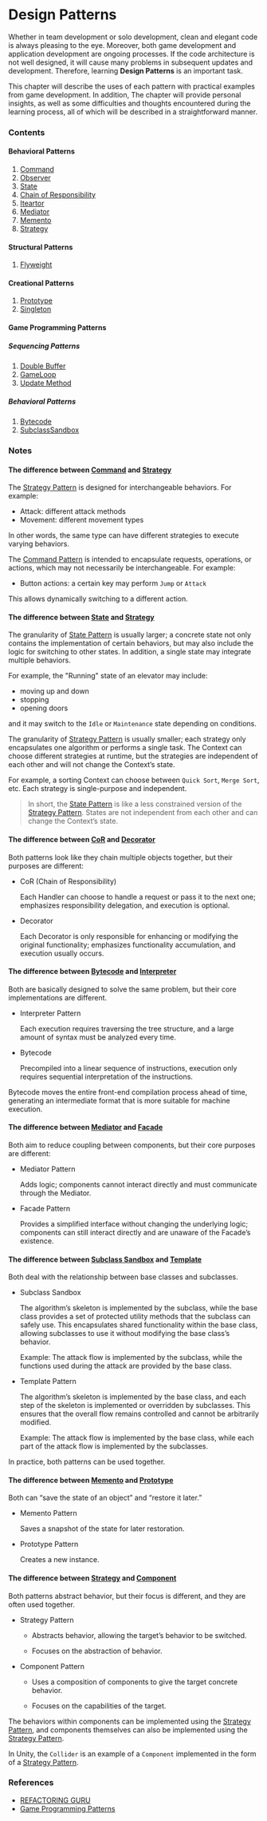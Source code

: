# Design Patterns

Whether in team development or solo development, clean and elegant code is always pleasing to the eye. Moreover, both game development and application development are ongoing processes. If the code architecture is not well designed, it will cause many problems in subsequent updates and development. Therefore, learning **Design Patterns** is an important task.

This chapter will describe the uses of each pattern with practical examples from game development. In addition, The chapter will provide personal insights, as well as some difficulties and thoughts encountered during the learning process, all of which will be described in a straightforward manner.

### Contents
#### Behavioral Patterns
1. [Command](docs/Command.md)
2. [Observer](docs/Observer.md)
3. [State](docs/State.md)
4. [Chain of Responsibility](docs/ChainOfResponsibility.md)
5. [Iteartor](docs/Iteartor.md)
6. [Mediator](docs/Mediator.md)
7. [Memento](docs/Memento.md)
8. [Strategy](docs/Strategy.md)

#### Structural Patterns
1. [Flyweight](docs/Flyweight.md)

#### Creational Patterns
1. [Prototype](docs/Prototype.md)
2. [Singleton](docs/Singleton.md)

#### Game Programming Patterns
##### Sequencing Patterns
1. [Double Buffer](docs/DoubleBuffer.md)
2. [GameLoop](docs/GameLoop.md)
3. [Update Method](docs/UpdateMethod.md)

##### Behavioral Patterns
1. [Bytecode](docs/Bytecode.md)
2. [SubclassSandbox](docs/SubclassSandbox.md)

### Notes

#### The difference between [Command](docs/Command.md) and [Strategy](docs/Strategy.md)

The [Strategy Pattern](docs/Strategy.md) is designed for interchangeable behaviors. For example:
- Attack: different attack methods
- Movement: different movement types

In other words, the same type can have different strategies to execute varying behaviors.

The [Command Pattern](docs/Command.md) is intended to encapsulate requests, operations, or actions, which may not necessarily be interchangeable. For example:

- Button actions: a certain key may perform `Jump` or `Attack`

This allows dynamically switching to a different action.

#### The difference between [State](docs/State.md) and [Strategy](docs/Strategy.md)

The granularity of [State Pattern](docs/State.md) is usually larger; a concrete state not only contains the implementation of certain behaviors, but may also include the logic for switching to other states. In addition, a single state may integrate multiple behaviors.

For example, the "Running" state of an elevator may include:
- moving up and down
- stopping
- opening doors

and it may switch to the `Idle` or `Maintenance` state depending on conditions.

The granularity of [Strategy Pattern](docs/Strategy.md) is usually smaller; each strategy only encapsulates one algorithm or performs a single task. The Context can choose different strategies at runtime, but the strategies are independent of each other and will not change the Context’s state.

For example, a sorting Context can choose between `Quick Sort`, `Merge Sort`, etc. Each strategy is single-purpose and independent.

> In short, the [State Pattern](docs/State.md) is like a less constrained version of the [Strategy Pattern](docs/Strategy). States are not independent from each other and can change the Context’s state.

#### The difference between [CoR](docs/ChainOfResponsibility.md) and [Decorator](docs/Decorator.md)

Both patterns look like they chain multiple objects together, but their purposes are different:

- CoR (Chain of Responsibility)

	Each Handler can choose to handle a request or pass it to the next one; emphasizes responsibility delegation, and execution is optional.
- Decorator

	Each Decorator is only responsible for enhancing or modifying the original functionality; emphasizes functionality accumulation, and execution usually occurs.

#### The difference between [Bytecode](docs/Bytecode.md) and [Interpreter](docs/Interpreter.md)

Both are basically designed to solve the same problem, but their core implementations are different.

- Interpreter Pattern

	Each execution requires traversing the tree structure, and a large amount of syntax must be analyzed every time.

- Bytecode

	Precompiled into a linear sequence of instructions, execution only requires sequential interpretation of the instructions.

Bytecode moves the entire front-end compilation process ahead of time, generating an intermediate format that is more suitable for machine execution.

#### The difference between [Mediator](docs/Mediator.md) and [Facade](docs/Facade.md)

Both aim to reduce coupling between components, but their core purposes are different:

- Mediator Pattern

	Adds logic; components cannot interact directly and must communicate through the Mediator.

- Facade Pattern

	Provides a simplified interface without changing the underlying logic; components can still interact directly and are unaware of the Facade’s existence.

#### The difference between [Subclass Sandbox](docs/SubclassSandbox.md) and [Template](docs/Template.md)

Both deal with the relationship between base classes and subclasses.

- Subclass Sandbox

	The algorithm’s skeleton is implemented by the subclass, while the base class provides a set of protected utility methods that the subclass can safely use. This encapsulates shared functionality within the base class, allowing subclasses to use it without modifying the base class’s behavior.

	Example: The attack flow is implemented by the subclass, while the functions used during the attack are provided by the base class.

- Template Pattern

	The algorithm’s skeleton is implemented by the base class, and each step of the skeleton is implemented or overridden by subclasses. This ensures that the overall flow remains controlled and cannot be arbitrarily modified.

	Example: The attack flow is implemented by the base class, while each part of the attack flow is implemented by the subclasses.

In practice, both patterns can be used together.

#### The difference between [Memento](docs/Memento.md) and [Prototype](docs/Prototype.md)
Both can “save the state of an object” and “restore it later.”

- Memento Pattern

	Saves a snapshot of the state for later restoration.

- Prototype Pattern

	Creates a new instance.

#### The difference between [Strategy](docs/Strategy.md) and [Component](docs/Component.md)

Both patterns abstract behavior, but their focus is different, and they are often used together.

- Strategy Pattern

	- Abstracts behavior, allowing the target’s behavior to be switched.

	- Focuses on the abstraction of behavior.

- Component Pattern

	- Uses a composition of components to give the target concrete behavior.

	- Focuses on the capabilities of the target.

The behaviors within components can be implemented using the [Strategy Pattern](docs/Strategy.md), and components themselves can also be implemented using the [Strategy Pattern](docs/Strategy.md).

In Unity, the `Collider` is an example of a `Component` implemented in the form of a [Strategy Pattern](docs/Strategy.md).

### References
- [REFACTORING GURU](https://refactoring.guru/)
- [Game Programming Patterns](https://gameprogrammingpatterns.com/)
